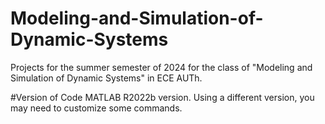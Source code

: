 # Modeling-and-Simulation-of-Dynamic-Systems
Projects for the summer semester of 2024 for the class of "Modeling and Simulation of Dynamic Systems" in ECE AUTh.

#Version of Code
MATLAB R2022b version. Using a different version, you may need to customize some commands.
